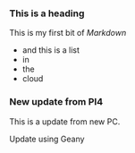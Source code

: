 ### This is a heading 

This is my first bit of *Markdown*

- and this is a list
- in
- the
- cloud

### New update from PI4

This is a update from new PC.

Update using Geany
